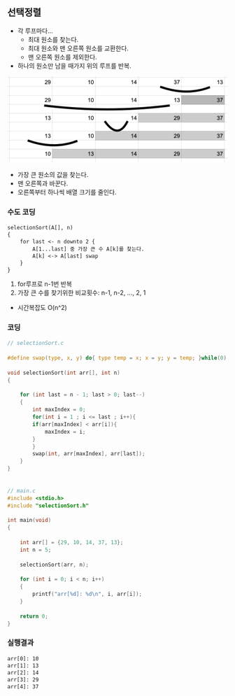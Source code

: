 ## 선택정렬

- 각 루프마다...
  - 최대 원소를 찾는다.
  - 최대 원소와 맨 오른쪽 원소를 교환한다.
  - 맨 오른쪽 원소를 제외한다.
- 하나의 원소만 남을 때가지 위의 루프를 반복.

![](./image1.png)

- 가장 큰 원소의 값을 찾는다.
- 맨 오른쪽과 바꾼다.
- 오른쪽부터 하나씩 배열 크기를 줄인다.

### 수도 코딩

~~~
selectionSort(A[], n)
{
    for last <- n downto 2 {
        A[1...last] 중 가장 큰 수 A[k]를 찾는다.
        A[k] <-> A[last] swap
    }
}
~~~

1. for루프로 n-1번 반복
2. 가장 큰 수를 찾기위한 비교횟수: n-1, n-2, ..., 2, 1

- 시간복잡도 O(n^2)

### 코딩

~~~c
// selectionSort.c

#define swap(type, x, y) do{ type temp = x; x = y; y = temp; }while(0)

void selectionSort(int arr[], int n)
{

    for (int last = n - 1; last > 0; last--)
    {
	    int maxIndex = 0;
	    for(int i = 1 ; i <= last ; i++){
		if(arr[maxIndex] < arr[i]){
			maxIndex = i;
		}	
	    }
	    swap(int, arr[maxIndex], arr[last]);
    }
}


// main.c
#include <stdio.h>
#include "selectionSort.h"

int main(void)
{

	int arr[] = {29, 10, 14, 37, 13};
	int n = 5;

	selectionSort(arr, n);

	for (int i = 0; i < n; i++)
	{
		printf("arr[%d]: %d\n", i, arr[i]);
	}

	return 0;
}
~~~

### 실행결과

~~~
arr[0]: 10
arr[1]: 13
arr[2]: 14
arr[3]: 29
arr[4]: 37
~~~